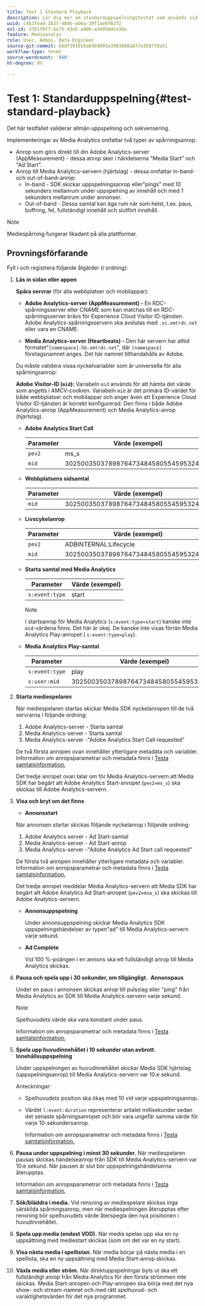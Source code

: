 ```yaml
---
title: Test 1 Standard Playback
description: Lär dig mer om standarduppspelningstestet som används vid validering.
uuid: c4b3fead-1b27-484b-ab6a-39f1ae0f03f2
exl-id: 3781f0f7-be75-43e5-a40b-a34956dce36e
feature: Medieanalys
role: User, Admin, Data Engineer
source-git-commit: b6df391016ab4b9095e3993808a877e3587f0a51
workflow-type: tm+mt
source-wordcount: '840'
ht-degree: 0%

---
```


# Test 1: Standarduppspelning{#test-standard-playback}

Det här testfallet validerar allmän uppspelning och sekvensering.

Implementeringar av Media Analytics omfattar två typer av spårningsanrop:
* Anrop som görs direkt till din Adobe Analytics-server (AppMeasurement) - dessa anrop sker i händelserna &quot;Media Start&quot; och &quot;Ad Start&quot;.
* Anrop till Media Analytics-servern (hjärtslag) - dessa omfattar in-band- och out-of-band-anrop:
   * In-band - SDK skickar uppspelningsanrop eller&quot;pings&quot; med 10 sekunders mellanrum under uppspelning av innehåll och med 1 sekunders mellanrum under annonser.
   * Out-of-band - Dessa samtal kan äga rum när som helst, t.ex. paus, buffring, fel, fullständigt innehåll och slutfört innehåll.

>[!NOTE]
>Mediespårning fungerar likadant på alla plattformar.

## Provningsförfarande

Fyll i och registrera följande åtgärder (i ordning):

1. **Läs in sidan eller appen**

   **Spåra servrar**  (för alla webbplatser och mobilappar):

   * **Adobe Analytics-server (AppMeasurement) -** En RDC-spårningsserver eller CNAME som kan matchas till en RDC-spårningsserver krävs för Experience Cloud Visitor ID-tjänsten. Adobe Analytics-spårningsservern ska avslutas med `.sc.omtrdc.net` eller vara en CNAME.

   * **Media Analytics-server (Heartbeats) -** Den här servern har alltid formatet&quot;`[namespace].hb.omtrdc.net`&quot;, där  `[namespace]` företagsnamnet anges. Det här namnet tillhandahålls av Adobe.

   Du måste validera vissa nyckelvariabler som är universella för alla spårningsanrop:

   **Adobe Visitor-ID (`mid`):** Variabeln  `mid` används för att hämta det värde som angetts i AMCV-cookien. Variabeln `mid` är det primära ID-värdet för både webbplatser och mobilappar och anger även att Experience Cloud Visitor ID-tjänsten är korrekt konfigurerad. Den finns i både Adobe Analytics-anrop (AppMeasurement) och Media Analytics-anrop (hjärtslag).

   * **Adobe Analytics Start Call**

      | Parameter | Värde (exempel) |
      |---|---|
      | `pev2` | ms_s |
      | `mid` | 3025003503789876473484580554595324209 |

   * **Webbplatsens sidsamtal**

      | Parameter | Värde (exempel) |
      |---|---|
      | `mid` | 3025003503789876473484580554595324209 |

   * **Livscykelanrop**

      | Parameter | Värde (exempel) |
      |---|---|
      | `pev2` | ADBINTERNAL:Lifecycle |
      | `mid` | 3025003503789876473484580554595324209 |

   * **Starta samtal med Media Analytics**

      | Parameter | Värde (exempel) |
      |---|---|
      | `s:event:type` | start |

      >[!NOTE]
      >
      >I startsanrop för Media Analytics (`s:event:type=start`) kanske inte `mid`-värdena finns. Det här är okej. De kanske inte visas förrän Media Analytics Play-anropet ( `s:event:type=play`).

   * **Media Analytics Play-samtal**

      | Parameter | Värde (exempel) |
      |---|---|
      | `s:event:type` | play |
      | `s:user:mid` | 3025003503789876473484580554595324209 |


1. **Starta mediespelaren**

   När mediespelaren startas skickar Media SDK nyckelanropen till de två servrarna i följande ordning:

   1. Adobe Analytics-server - Starta samtal
   1. Media Analytics-server - Starta samtal
   1. Media Analytics-server -&quot;Adobe Analytics Start Call requested&quot;

   De två första anropen ovan innehåller ytterligare metadata och variabler. Information om anropsparametrar och metadata finns i [Testa samtalsinformation.](/help/sdk-implement/validation/test-call-details.md#start-the-media-player)

   Det tredje anropet ovan talar om för Media Analytics-servern att Media SDK har begärt att Adobe Analytics Start-anropet (`pev2=ms_s`) ska skickas till Adobe Analytics-servern.

1. **Visa och bryt om det finns**

   * **Annonsstart**

   När annonsen startar skickas följande nyckelanrop i följande ordning:

   1. Adobe Analytics server - Ad Start-samtal
   1. Media Analytics-server - Ad Start-anrop
   1. Media Analytics-server -&quot;Adobe Analytics Ad Start call requested&quot;

   De första två anropen innehåller ytterligare metadata och variabler. Information om anropsparametrar och metadata finns i [Testa samtalsinformation.](/help/sdk-implement/validation/test-call-details.md#view-ad-playback)

   Det tredje anropet meddelar Media Analytics-servern att Media SDK har begärt att Adobe Analytics Ad Start-anropet (`pev2=msa_s`) ska skickas till Adobe Analytics-servern.

   * **Annonsuppspelning**

      Under annonsuppspelning skickar Media Analytics SDK uppspelningshändelser av typen&quot;ad&quot; till Media Analytics-servern varje sekund.

   * **Ad Complete**

      Vid 100 %-poängen i en annons ska ett fullständigt anrop till Media Analytics skickas.



1. **Pausa och spela upp i 30 sekunder, om tillgängligt.**   **Annonspaus**

   Under en paus i annonsen skickas anrop till pulsslag eller &quot;ping&quot; från Media Analytics av SDK till Media Analytics-servern varje sekund.

   >[!NOTE]
   >
   >Spelhuvudets värde ska vara konstant under paus.

   Information om anropsparametrar och metadata finns i [Testa samtalsinformation.](/help/sdk-implement/validation/test-call-details.md#ma-ad-pause-call)

1. **Spela upp huvudinnehållet i 10 sekunder utan avbrott.**   **Innehållsuppspelning**

   Under uppspelningen av huvudinnehållet skickar Media SDK hjärtslag (uppspelningsanrop) till Media Analytics-servern var 10:e sekund.

   Anteckningar:

   * Spelhuvudets position ska ökas med 10 vid varje uppspelningsanrop.
   * Värdet `l:event:duration` representerar antalet millisekunder sedan det senaste spårningsanropet och bör vara ungefär samma värde för varje 10-sekundersanrop.

      Information om anropsparametrar och metadata finns i [Testa samtalsinformation.](/help/sdk-implement/validation/test-call-details.md#play-main-content)

1. **Pausa under uppspelning i minst 30 sekunder.** När mediespelaren pausas skickas händelseanrop från SDK till Media Analytics-servern var 10:e sekund. När pausen är slut bör uppspelningshändelserna återupptas.

   Information om anropsparametrar och metadata finns i [Testa samtalsinformation.](/help/sdk-implement/validation/test-call-details.md#pause-main-content)

1. **Sök/bläddra i media.** Vid rensning av mediespelare skickas inga särskilda spårningsanrop, men när mediespelningen återupptas efter rensning bör spelhuvudets värde återspegla den nya positionen i huvudinnehållet.

1. **Spela upp media (endast VOD).** När media spelas upp ska en ny uppsättning med mediestart skickas (som om det var en ny start).

1. **Visa nästa media i spellistan.** När media börjar på nästa media i en spellista, ska en ny uppsättning med Media Start-anrop skickas.

1. **Växla media eller ström.** När direktuppspelningar byts ut ska ett fullständigt anrop från Media Analytics för den första strömmen inte skickas. Media Start-anropen och Play-anropen ska börja med det nya show- och stream-namnet och med rätt spelhuvud- och varaktighetsvärden för det nya programmet.
